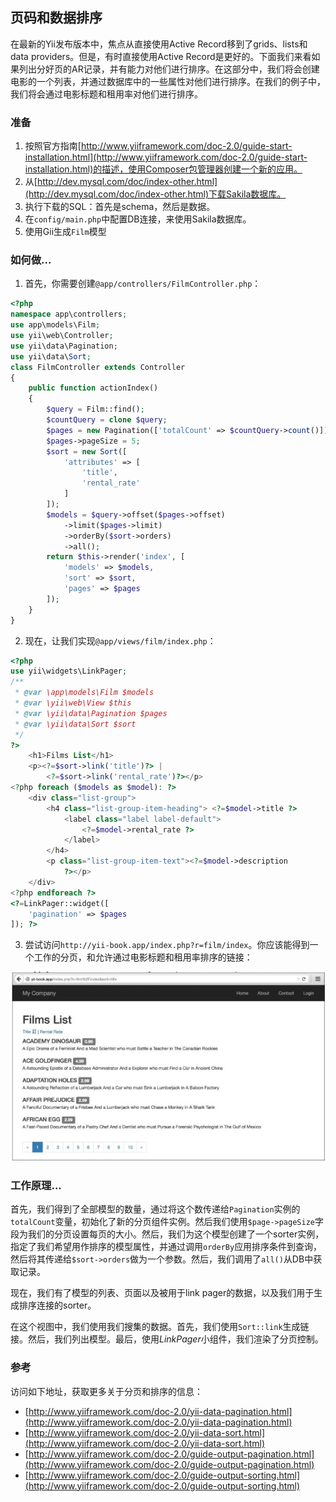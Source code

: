 ## 页码和数据排序

在最新的Yii发布版本中，焦点从直接使用Active Record移到了grids、lists和data providers。但是，有时直接使用Active Record是更好的。下面我们来看如果列出分好页的AR记录，并有能力对他们进行排序。在这部分中，我们将会创建电影的一个列表，并通过数据库中的一些属性对他们进行排序。在我们的例子中，我们将会通过电影标题和租用率对他们进行排序。

### 准备

1. 按照官方指南[http://www.yiiframework.com/doc-2.0/guide-start-installation.html](http://www.yiiframework.com/doc-2.0/guide-start-installation.html)的描述，使用Composer包管理器创建一个新的应用。
2. 从[http://dev.mysql.com/doc/index-other.html](http://dev.mysql.com/doc/index-other.html)下载Sakila数据库。
3. 执行下载的SQL：首先是schema，然后是数据。
4. 在`config/main.php`中配置DB连接，来使用Sakila数据库。
5. 使用Gii生成`Film`模型

### 如何做...

1. 首先，你需要创建`@app/controllers/FilmController.php`：

```php
<?php
namespace app\controllers;
use app\models\Film;
use yii\web\Controller;
use yii\data\Pagination;
use yii\data\Sort;
class FilmController extends Controller
{
    public function actionIndex()
    {
        $query = Film::find();
        $countQuery = clone $query;
        $pages = new Pagination(['totalCount' => $countQuery->count()]);
        $pages->pageSize = 5;
        $sort = new Sort([
            'attributes' => [
                'title',
                'rental_rate'
            ]
        ]);
        $models = $query->offset($pages->offset)
            ->limit($pages->limit)
            ->orderBy($sort->orders)
            ->all();
        return $this->render('index', [
            'models' => $models,
            'sort' => $sort,
            'pages' => $pages
        ]);
    }
}
```

2. 现在，让我们实现`@app/views/film/index.php`：

```php
<?php
use yii\widgets\LinkPager;
/**
 * @var \app\models\Film $models
 * @var \yii\web\View $this
 * @var \yii\data\Pagination $pages
 * @var \yii\data\Sort $sort
 */
?>
    <h1>Films List</h1>
    <p><?=$sort->link('title')?> |
        <?=$sort->link('rental_rate')?></p>
<?php foreach ($models as $model): ?>
    <div class="list-group">
        <h4 class="list-group-item-heading"> <?=$model->title ?>
            <label class="label label-default">
                <?=$model->rental_rate ?>
            </label>
        </h4>
        <p class="list-group-item-text"><?=$model->description
            ?></p>
    </div>
<?php endforeach ?>
<?=LinkPager::widget([
    'pagination' => $pages
]); ?>
```

3. 尝试访问`http://yii-book.app/index.php?r=film/index`。你应该能得到一个工作的分页，和允许通过电影标题和租用率排序的链接：

![](../images/225.png)

### 工作原理...

首先，我们得到了全部模型的数量，通过将这个数传递给`Pagination`实例的`totalCount`变量，初始化了新的分页组件实例。然后我们使用`$page->pageSize`字段为我们的分页设置每页的大小。然后，我们为这个模型创建了一个sorter实例，指定了我们希望用作排序的模型属性，并通过调用`orderBy`应用排序条件到查询，然后将其传递给`$sort->orders`做为一个参数。然后，我们调用了`all()`从DB中获取记录。

现在，我们有了模型的列表、页面以及被用于link pager的数据，以及我们用于生成排序连接的sorter。

在这个视图中，我们使用我们搜集的数据。首先，我们使用`Sort::link`生成链接。然后，我们列出模型。最后，使用*LinkPager*小组件，我们渲染了分页控制。

### 参考

访问如下地址，获取更多关于分页和排序的信息：

- [http://www.yiiframework.com/doc-2.0/yii-data-pagination.html](http://www.yiiframework.com/doc-2.0/yii-data-pagination.html)
- [http://www.yiiframework.com/doc-2.0/yii-data-sort.html](http://www.yiiframework.com/doc-2.0/yii-data-sort.html)
- [http://www.yiiframework.com/doc-2.0/guide-output-pagination.html](http://www.yiiframework.com/doc-2.0/guide-output-pagination.html)
- [http://www.yiiframework.com/doc-2.0/guide-output-sorting.html](http://www.yiiframework.com/doc-2.0/guide-output-sorting.html)